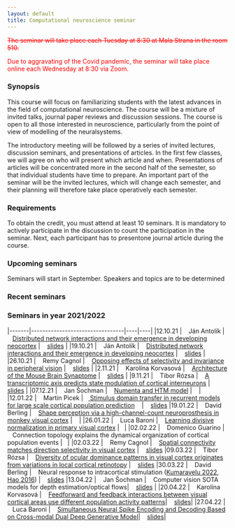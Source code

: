 ```yaml
---
layout: default
title: Computational neuroscience seminar
---
```


<s style="color:red;">The seminar will take place each Tuesday at 8:30 at Mala Strana in the room 510.</s>
<p style="color:red;">Due to aggravating of the Covid pandemic, the seminar will take place online each Wednesday at 8:30 via Zoom.</p>

### Synopsis

This course will focus on familiarizing students with the latest advances in the field of computational neuroscience. The course will be a mixture of invited talks, journal paper reviews and discussion sessions. The course is open to all those interested in neuroscience, particularly from the point of view of modelling of the neuralsystems.

The introductory meeting will be followed by a series of invited lectures, discussion seminars, and presentations of articles. In the first few classes, we will agree on who will present which article and when.
Presentations of articles will be concentrated more in the second half of the semester, so that individual students have time to prepare. An important part of the seminar will be the invited lectures, which 
will change each semester, and their planning will therefore take place operatively each semester.

### Requirements

To obtain the credit, you must attend at least 10 seminars. It is mandatory to actively participate in the discussion to count the participation in the seminar. Next, each participant has to presentone journal article during the course.


### Upcoming seminars

Seminars will start in September. Speakers and topics are to be determined
### Recent seminars

### Seminars in year 2021/2022

|-------|---------------------------------|----|----|
|12.10.21 | &nbsp;&nbsp; Ján Antolík        | &nbsp;&nbsp; [Distributed network interactions and their emergence in developing neocortex](https://www.nature.com/articles/s41593-018-0247-5)  | &nbsp;&nbsp; [slides](https://u.pcloud.link/publink/show?code=XZ8lEEXZGxxNtbivnI4yk0qKpYBzHyf18eSX) |
|19.10.21 | &nbsp;&nbsp; Ján Antolík        | &nbsp;&nbsp; [Distributed network interactions and their emergence in developing neocortex](https://www.nature.com/articles/s41593-018-0247-5)  | &nbsp;&nbsp; [slides](https://u.pcloud.link/publink/show?code=XZ8lEEXZGxxNtbivnI4yk0qKpYBzHyf18eSX) |
|26.10.21 | &nbsp;&nbsp; Remy Cagnol        | &nbsp;&nbsp; [Opposing effects of selectivity and invariance in peripheral vision](https://www.nature.com/articles/s41467-021-24880-5) | &nbsp;&nbsp;  [slides](https://e.pcloud.link/publink/show?code=XZtiLJZ8hIn0IjRmgVortdYSpeOup6lEQVX) |
|2.11.21  | &nbsp;&nbsp; Karolína Korvasová | &nbsp;&nbsp; [Architecture of the Mouse Brain Synaptome](https://www.sciencedirect.com/science/article/pii/S0896627318305816?via%3Dihub) | &nbsp;&nbsp; [slides](https://e.pcloud.link/publink/show?code=XZx04JZAoFvbxUaBCVuyUnqioQrm7Xt0ary) |
|9.11.21  | &nbsp;&nbsp; Tibor Rózsa        | &nbsp;&nbsp; [A transcriptomic axis predicts state modulation of cortical interneurons](https://www.biorxiv.org/content/10.1101/2021.10.24.465600v3.full.pdf) | &nbsp;&nbsp; [slides](https://e.pcloud.link/publink/show?code=XZxiLJZUEoEyw9Qy4YbY22dktaSvp6AfjH7) |
|07.12.21  | &nbsp;&nbsp; Jan Šochman    | &nbsp;&nbsp; [Numenta and HTM model](https://numenta.com/) | &nbsp;&nbsp; |
|12.01.22 | &nbsp;&nbsp; Martin Picek |  &nbsp;&nbsp;[ Stimulus domain transfer in recurrent models for large scale cortical population prediction](https://proceedings.neurips.cc/paper/2018/hash/9d684c589d67031a627ad33d59db65e5-Abstract.html)  &nbsp;&nbsp;  | &nbsp;&nbsp; [slides](https://e.pcloud.com/#page=filemanager&folder=2722927346&tpl=folderlist)
|19.01.22  | &nbsp;&nbsp; David Berling    | &nbsp;&nbsp; [Shape perception via a high-channel-count neuroprosthesis in monkey visual cortex](https://www.science.org/doi/10.1126/science.abd7435) | &nbsp;&nbsp; |
|26.01.22 | &nbsp;&nbsp; Luca Baroni       | &nbsp;&nbsp; [Learning divisive normalization in primary visual cortex](https://www.biorxiv.org/content/10.1101/2021.09.09.459570v1) | &nbsp;&nbsp;|
|02.02.22 | &nbsp;&nbsp;  Domenico Guarino     | &nbsp;&nbsp; Connection topology explains the dynamical organization of cortical population events | &nbsp;&nbsp;|
|02.03.22 | &nbsp;&nbsp;  Remy Cagnol   | &nbsp;&nbsp;  [Spatial connectivity matches direction selectivity in visual cortex](https://pubmed.ncbi.nlm.nih.gov/33177719/) |  &nbsp;&nbsp; [ slides](https://e.pcloud.com/#page=filemanager&folder=2722927346&tpl=folderlist)
|09.03.22 | &nbsp;&nbsp;  Tibor Rózsa | &nbsp;&nbsp; [Diversity of ocular dominance patterns in visual cortex originates from variations in local cortical retinotopy](https://www.jneurosci.org/content/39/46/9145) | &nbsp;&nbsp; [slides](https://e.pcloud.com/#page=filemanager&folder=2722927346&tpl=folderlist)
|30.03.22 | &nbsp;&nbsp;  David Berling     | &nbsp;&nbsp; Neural response to intracortical stimulation ([Kumaravelu 2022](https://www.brainstimjrnl.com/article/S1935-861X(21)00830-5/fulltext), [Hao 2016](https://www.brainstimjrnl.com/article/S1935-861X(21)00830-5/fulltext)) | &nbsp;&nbsp; [slides](https://e.pcloud.com/#page=filemanager&folder=2722927346&tpl=folderlist)
|13.04.22  | &nbsp;&nbsp; Jan Šochman    | &nbsp;&nbsp; Computer vision SOTA models for depth estimation/optical flows| &nbsp;&nbsp; [slides](https://docs.google.com/presentation/d/1I2sZhxaVo7py2-KNbaRckFhO4J84PPjxqFtoB-lWhIU/edit?usp=sharing) |
|20.04.22  | &nbsp;&nbsp;  Karolína Korvasová  | &nbsp;&nbsp; [Feedforward and feedback interactions between visual cortical areas use different population activity patterns](https://www.nature.com/articles/s41467-022-28552-w)| &nbsp;&nbsp; [slides](https://e1.pcloud.link/publink/show?code=XZoWTzZH99HFIkC2lHK9uLjtYI3BY0T0tAy)|
|27.04.22  | &nbsp;&nbsp;  Luca Baroni  | &nbsp;&nbsp; [Simultaneous Neural Spike Encoding and Decoding Based on Cross-modal Dual Deep Generative Model](https://ieeexplore.ieee.org/document/9207466)| &nbsp;&nbsp; [slides](https://e1.pcloud.link/publink/show?code=XZzsTzZO9pusyJdmlJ4hXrEcs6D6yqNJU5X)|

